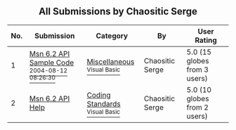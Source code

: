 ﻿<div align="center">

## All Submissions by Chaositic Serge

</div>

No.  | Submission | Category | By   | User Rating
---- | ---------- | -------- | ---- | -----------
1 | [Msn 6\.2 API Sample Code<br /><sup>2004-08-12 08:26:30</sup>](https://github.com/Planet-Source-Code/chaositic-serge-msn-6-2-api-sample-code__1-55524) | [Miscellaneous<br /><sup>Visual Basic</sup>](../ByCategory/miscellaneous__1-1.md) | Chaositic Serge | 5.0 (15 globes from 3 users)
2 | [Msn 6\.2 API Help<br />](https://github.com/Planet-Source-Code/chaositic-serge-msn-6-2-api-help__1-55522) | [Coding Standards<br /><sup>Visual Basic</sup>](../ByCategory/coding-standards__1-43.md) | Chaositic Serge | 5.0 (10 globes from 2 users)
